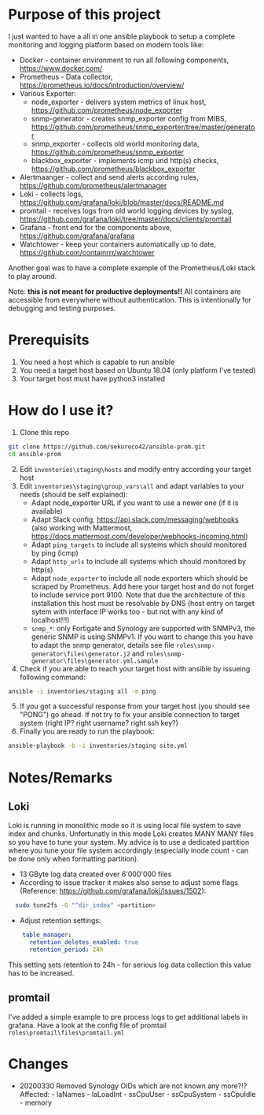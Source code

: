 # Purpose of this project

I just wanted to have a all in one ansible playbook to setup a complete monitoring and logging platform based on modern tools like:
* Docker - container environment to run all following components, https://www.docker.com/
* Prometheus - Data collector, https://prometheus.io/docs/introduction/overview/
* Various Exporter:
  * node_exporter - delivers system metrics of linux host, https://github.com/prometheus/node_exporter
  * snmp-generator - creates snmp_exporter config from MIBS, https://github.com/prometheus/snmp_exporter/tree/master/generator
  * snmp_exporter - collects old world monitoring data, https://github.com/prometheus/snmp_exporter
  * blackbox_exporter - implements icmp und http(s) checks, https://github.com/prometheus/blackbox_exporter
* Alertmaanger - collect and send alerts according rules, https://github.com/prometheus/alertmanager
* Loki - collects logs, https://github.com/grafana/loki/blob/master/docs/README.md
* promtail - receives logs from old world logging devices by syslog, https://github.com/grafana/loki/tree/master/docs/clients/promtail
* Grafana - front end for the components above, https://github.com/grafana/grafana
* Watchtower - keep your containers automatically up to date, https://github.com/containrrr/watchtower

Another goal was to have a complete example of the Prometheus/Loki stack to play around. 

Note: **this is not meant for productive deployments!!** All containers are accessible from everywhere without authentication. This is intentionally for debugging and testing purposes.

# Prerequisits
1. You need a host which is capable to run ansible
2. You need a target host based on Ubuntu 18.04 (only platform I've tested)
3. Your target host must have python3 installed

# How do I use it?
1. Clone this repo
```bash
git clone https://github.com/sekureco42/ansible-prom.git
cd ansible-prom
```
2. Edit `inventories\staging\hosts` and modify entry according your target host
3. Edit `inventories\staging\group_vars\all` and adapt variables to your needs (should be self explained):
   * Adapt node_exporter URL if you want to use a newer one (if it is available)
   * Adapt Slack config, https://api.slack.com/messaging/webhooks (also working with Mattermost, https://docs.mattermost.com/developer/webhooks-incoming.html) 
   * Adapt `ping_targets` to include all systems which should monitored by ping (icmp)
   * Adapt `http_urls` to include all systems which should monitored by http(s)
   * Adapt `node_exporter` to include all node exporters which should be scraped by Prometheus.
     Add here your target host and do not forget to include service port 9100. Note that due the architecture of this installation this host must be resolvable by DNS (host entry on target sytem with interface IP works too - but not with any kind of localhost!!!)
   * `snmp_*`: only Fortigate and Synology are supported with SNMPv3, the generic SNMP is using SNMPv1. If you want to change this you have to adapt the snmp generator, details see file `roles\snmp-generator\files\generator.j2` and `roles\snmp-generator\files\generator.yml.sample`
4. Check if you are able to reach your target host with ansible by issueing following command:
```bash
ansible -i inventories/staging all -m ping
```
5. If you got a successful response from your target host (you should see "PONG") go ahead. If not try to fix your ansible connection to target system (right IP? right username? right ssh key?)
6. Finally you are ready to run the playbook:
```bash
ansible-playbook -b -i inventories/staging site.yml
```

# Notes/Remarks
## Loki
Loki is running in monolithic mode so it is using local file system to save index and chunks. Unfortunatly in this mode Loki creates MANY MANY files so you have to tune your system. My advice is to use a dedicated partition where you tune your file system accordingly (especially inode count - can be done only when formatting partition).
* 13 GByte log data created  over 6'000'000 files
* According to issue tracker it makes also sense to adjust some flags (Reference: https://github.com/grafana/loki/issues/1502):
```bash
  sudo tune2fs -O "^dir_index" <partition>
```
* Adjust retention settings:
```yaml
    table_manager:
      retention_deletes_enabled: true
      retention_period: 24h
```
  This setting sets retention to 24h - for serious log data collection this value has to be increased.

## promtail
I've added a simple example to pre process logs to get additional labels in grafana. Have a look at the config file of promtail `roles\promtail\files\promtail.yml`

# Changes
- 20200330 Removed Synology OIDs which are not known any more?!?
           Affected:
           - laNames
           - laLoadInt
           - ssCpuUser
           - ssCpuSystem
           - ssCpuIdle
           - memory